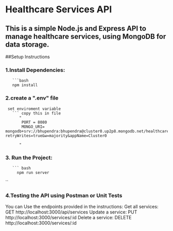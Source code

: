 # Healthcare Services API

## This is a simple Node.js and Express API to manage healthcare services, using MongoDB for data storage.

##Setup Instructions
  
 ### 1.Install Dependencies:
       ```bash
       npm install 

 ### 2.create a ".env" file 
     set enviroment variable 
       ``` copy this in file
          "
           PORT = 8080
           MONGO_URI= mongodb+srv://bhupendra:bhupendra@cluster0.up2p8.mongodb.net/healthcare?retryWrites=true&w=majority&appName=Cluster0

          "
###  3. Run the Project:
       ``` bash
         npm run server
``
### 4.Testing the API using Postman or Unit Tests
 You can Use the endpoints provided in the instructions:
        Get all services:
            GET http://localhost:3000/api/services
       Update a service:
           PUT http://localhost:3000/services/:id
       Delete a service:
           DELETE http://localhost:3000/services/:id 


